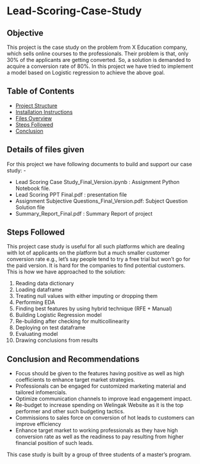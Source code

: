 # Lead-Scoring-Case-Study

## Objective

This project is the case study on the problem from X Education company, which sells online courses to the professionals.
Their problem is that, only 30% of the applicants are getting converted.
So, a solution is demanded to acquire a conversion rate of 80%.
In this project we have tried to implement a model based on Logistic regression to achieve the above goal.

## Table of Contents
- [Project Structure](#project-structure)
- [Installation Instructions](#installation-instructions)
- [Files Overview](#files-overview)
- [Steps Followed](#steps-followed)
- [Conclusion](#conclusion)

## Details of files given

For this project we have following documents to build and support our case study: -
- Lead Scoring Case Study_Final_Version.ipynb : Assignment Python Notebook file.
- Lead Scoring PPT Final.pdf : presentation file
- Assignment Subjective Questions_Final_Version.pdf: Subject Question Solution file
- Summary_Report_Final.pdf : Summary Report of project

## Steps Followed

This project case study is useful for all such platforms which are dealing with lot of applicants on the platform but a much smaller customer conversion rate e.g., let’s say people tend to try a free trial but won’t go for the paid version. It is hard for the companies to find potential customers.
This is how we have approached to the solution:
1.	Reading data dictionary
2.	Loading dataframe
3.	Treating null values with either imputing or dropping them
4.	Performing EDA
5.	Finding best features by using hybrid technique (RFE + Manual)
6.	Building Logistic Regression model
7.	Re-building after checking for multicollinearity 
8.	Deploying on test dataframe
9.	Evaluating model
10.	Drawing conclusions from results

## Conclusion and Recommendations
- Focus should be given to the features having positive as well as high coefficients to enhance target market strategies.
- Professionals can be engaged for customized marketing material and tailored infomercials.
-  Optimize communication channels to improve lead engagement impact.
-  Re-budget to increase spending on Welingak Website as it is the top performer and other such budgeting tactics.
- Commissions to sales force on conversion of hot leads to customers can improve efficiency
- Enhance target market to working professionals as they have high conversion rate as well as the readiness to pay resulting from higher financial position of such leads.

This case study is built by a group of three students of a master’s program.
